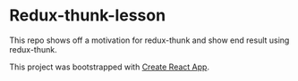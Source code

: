 # Redux-thunk-lesson

This repo shows off a motivation for redux-thunk and show end result using redux-thunk.

This project was bootstrapped with [Create React App](https://github.com/facebookincubator/create-react-app).
